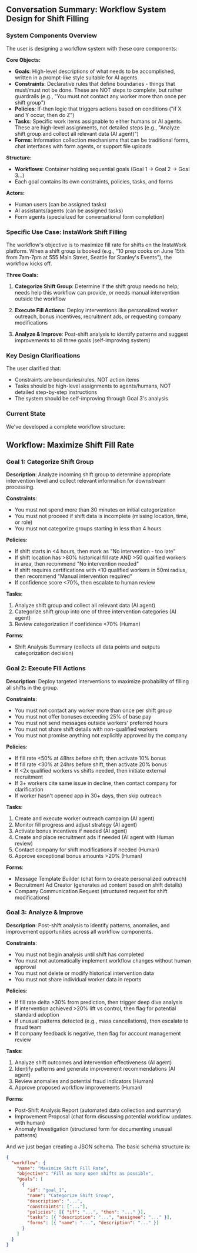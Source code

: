 ## Conversation Summary: Workflow System Design for Shift Filling

### System Components Overview

The user is designing a workflow system with these core components:

**Core Objects:**

- **Goals**: High-level descriptions of what needs to be accomplished, written in a prompt-like style suitable for AI agents
- **Constraints**: Declarative rules that define boundaries - things that must/must not be done. These are NOT steps to complete, but rather guardrails (e.g., "You must not contact any worker more than once per shift group")
- **Policies**: If-then logic that triggers actions based on conditions ("if X and Y occur, then do Z")
- **Tasks**: Specific work items assignable to either humans or AI agents. These are high-level assignments, not detailed steps (e.g., "Analyze shift group and collect all relevant data (AI agent)")
- **Forms**: Information collection mechanisms that can be traditional forms, chat interfaces with form agents, or support file uploads

**Structure:**

- **Workflows**: Container holding sequential goals (Goal 1 → Goal 2 → Goal 3...)
- Each goal contains its own constraints, policies, tasks, and forms

**Actors:**

- Human users (can be assigned tasks)
- AI assistants/agents (can be assigned tasks)
- Form agents (specialized for conversational form completion)

### Specific Use Case: InstaWork Shift Filling

The workflow's objective is to maximize fill rate for shifts on the InstaWork platform. When a shift group is booked (e.g., "10 prep cooks on June 15th from 7am-7pm at 555 Main Street, Seattle for Stanley's Events"), the workflow kicks off.

**Three Goals:**

1. **Categorize Shift Group**: Determine if the shift group needs no help, needs help this workflow can provide, or needs manual intervention outside the workflow

2. **Execute Fill Actions**: Deploy interventions like personalized worker outreach, bonus incentives, recruitment ads, or requesting company modifications

3. **Analyze & Improve**: Post-shift analysis to identify patterns and suggest improvements to all three goals (self-improving system)

### Key Design Clarifications

The user clarified that:

- Constraints are boundaries/rules, NOT action items
- Tasks should be high-level assignments to agents/humans, NOT detailed step-by-step instructions
- The system should be self-improving through Goal 3's analysis

### Current State

We've developed a complete workflow structure:

## Workflow: Maximize Shift Fill Rate

### Goal 1: Categorize Shift Group

**Description**: Analyze incoming shift group to determine appropriate intervention level and collect relevant information for downstream processing.

**Constraints**:

- You must not spend more than 30 minutes on initial categorization
- You must not proceed if shift data is incomplete (missing location, time, or role)
- You must not categorize groups starting in less than 4 hours

**Policies**:

- If shift starts in <4 hours, then mark as "No intervention - too late"
- If shift location has >80% historical fill rate AND >50 qualified workers in area, then recommend "No intervention needed"
- If shift requires certifications with <10 qualified workers in 50mi radius, then recommend "Manual intervention required"
- If confidence score <70%, then escalate to human review

**Tasks**:

1. Analyze shift group and collect all relevant data (AI agent)
2. Categorize shift group into one of three intervention categories (AI agent)
3. Review categorization if confidence <70% (Human)

**Forms**:

- Shift Analysis Summary (collects all data points and outputs categorization decision)

### Goal 2: Execute Fill Actions

**Description**: Deploy targeted interventions to maximize probability of filling all shifts in the group.

**Constraints**:

- You must not contact any worker more than once per shift group
- You must not offer bonuses exceeding 25% of base pay
- You must not send messages outside workers' preferred hours
- You must not share shift details with non-qualified workers
- You must not promise anything not explicitly approved by the company

**Policies**:

- If fill rate <50% at 48hrs before shift, then activate 10% bonus
- If fill rate <30% at 24hrs before shift, then activate 20% bonus
- If <2x qualified workers vs shifts needed, then initiate external recruitment
- If 3+ workers cite same issue in decline, then contact company for clarification
- If worker hasn't opened app in 30+ days, then skip outreach

**Tasks**:

1. Create and execute worker outreach campaign (AI agent)
2. Monitor fill progress and adjust strategy (AI agent)
3. Activate bonus incentives if needed (AI agent)
4. Create and place recruitment ads if needed (AI agent with Human review)
5. Contact company for shift modifications if needed (Human)
6. Approve exceptional bonus amounts >20% (Human)

**Forms**:

- Message Template Builder (chat form to create personalized outreach)
- Recruitment Ad Creator (generates ad content based on shift details)
- Company Communication Request (structured request for shift modifications)

### Goal 3: Analyze & Improve

**Description**: Post-shift analysis to identify patterns, anomalies, and improvement opportunities across all workflow components.

**Constraints**:

- You must not begin analysis until shift has completed
- You must not automatically implement workflow changes without human approval
- You must not delete or modify historical intervention data
- You must not share individual worker data in reports

**Policies**:

- If fill rate delta >30% from prediction, then trigger deep dive analysis
- If intervention achieved >20% lift vs control, then flag for potential standard adoption
- If unusual patterns detected (e.g., mass cancellations), then escalate to fraud team
- If company feedback is negative, then flag for account management review

**Tasks**:

1. Analyze shift outcomes and intervention effectiveness (AI agent)
2. Identify patterns and generate improvement recommendations (AI agent)
3. Review anomalies and potential fraud indicators (Human)
4. Approve proposed workflow improvements (Human)

**Forms**:

- Post-Shift Analysis Report (automated data collection and summary)
- Improvement Proposal (chat form discussing potential workflow updates with human)
- Anomaly Investigation (structured form for documenting unusual patterns)

And we just began creating a JSON schema. The basic schema structure is:

```json
{
  "workflow": {
    "name": "Maximize Shift Fill Rate",
    "objective": "Fill as many open shifts as possible",
    "goals": [
      {
        "id": "goal_1",
        "name": "Categorize Shift Group",
        "description": "...",
        "constraints": ["..."],
        "policies": [{ "if": "...", "then": "..." }],
        "tasks": [{ "description": "...", "assignee": "..." }],
        "forms": [{ "name": "...", "description": "..." }]
      }
    ]
  }
}
```
